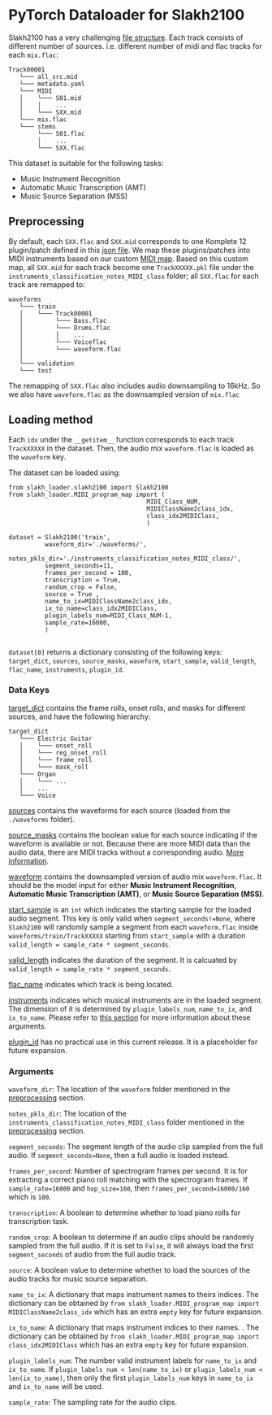 # PyTorch Dataloader for Slakh2100

Slakh2100 has a very challenging [file structure](https://github.com/ethman/slakh-utils#at-a-glance). Each track consists of different number of sources. i.e. different number of midi and flac tracks for each `mix.flac`:
```
Track00001
   └─── all_src.mid
   └─── metadata.yaml
   └─── MIDI
   │    └─── S01.mid
   │    │    ...
   │    └─── SXX.mid
   └─── mix.flac
   └─── stems
        └─── S01.flac
        │    ...
        └─── SXX.flac 
```

This dataset is suitable for the following tasks:
- Music Instrument Recognition
- Automatic Music Transcription (AMT)
- Music Source Separation (MSS)

## Preprocessing
By default, each `SXX.flac` and `SXX.mid` corresponds to one Komplete 12 plugin/patch defined in this [json file](https://github.com/ethman/slakh-generation/blob/e6454eb57a3683b99cdd16695fe652f83b75bb14/instr_defs_metadata/komplete_strict.json). We map these plugins/patches into MIDI instruments based on our custom [MIDI map](./slakh_loader/MIDI_program_map.tsv). Based on this custom map, all `SXX.mid` for each track become one `TrackXXXXX.pkl` file under the `instruments_classification_notes_MIDI_class` folder; all `SXX.flac` for each track are remapped to:

```
waveforms
   └─── train
   │    └─── Track00001
   │         └─── Bass.flac
   │         └─── Drums.flac
   │         │    ...
   │         └─── Voiceflac 
   │         └─── waveform.flac   
   │
   └─── validation
   └─── test
```

The remapping of `SXX.flac` also includes audio downsampling to 16kHz. So we also have `waveform.flac` as the downsampled version of `mix.flac`

## Loading method
Each `idx` under the `__getitem__` function corresponds to each track `TrackXXXXX` in the dataset. Then, the audio mix `waveform.flac` is loaded as the `waveform` key.

The dataset can be loaded using:

```
from slakh_loader.slakh2100 import Slakh2100
from slakh_loader.MIDI_program_map import (
                                      MIDI_Class_NUM,
                                      MIDIClassName2class_idx,
                                      class_idx2MIDIClass,
                                      )
                                      
dataset = Slakh2100('train',
          waveform_dir='./waveforms/',
          notes_pkls_dir='./instruments_classification_notes_MIDI_class/',
          segment_seconds=11,
          frames_per_second = 100,
          transcription = True,
          random_crop = False,
          source = True ,
          name_to_ix=MIDIClassName2class_idx,
          ix_to_name=class_idx2MIDIClass,
          plugin_labels_num=MIDI_Class_NUM-1,
          sample_rate=16000,             
          )                                   
                                      
```

`dataset[0]` returns a dictionary consisting of the following keys: `target_dict`, `sources`, `source_masks`, `waveform`, `start_sample`, `valid_length`, `flac_name`, `instruments`, `plugin_id`.

### Data Keys

[target_dict](./examples/target_dict.md) contains the frame rolls, onset rolls, and masks for different sources, and have the following hierarchy:
```
target_dict
   └─── Electric Guitar
   │    └─── onset_roll
   │    └─── reg_onset_roll
   │    └─── frame_roll
   │    └─── mask_roll 
   └─── Organ
   │    └─── ...   
   │    ...
   └─── Voice
```

[sources](./examples/sources.md) contains the waveforms for each source (loaded from the `./waveforms` folder).

[source_masks](./examples/source_masks.md) contains the boolean value for each source indicating if the waveform is available or not. Because there are more MIDI data than the audio data, there are MIDI tracks without a corresponding audio. [More information](https://github.com/ethman/slakh-utils/issues/20).

[waveform](./examples/waveform.md) contains the downsampled version of audio mix `waveform.flac`. It should be the model input for either __Music Instrument Recognition__, __Automatic Music Transcription (AMT)__, or __Music Source Separation (MSS)__.

[start_sample](./examples/start_sample.md) is an `int` which indicates the starting sample for the loaded audio segment. This key is only valid when `segment_seconds!=None`, where `Slakh2100` will randomly sample a segment from each `waveform.flac` inside `waveforms/train/TrackXXXXX` starting from `start_sample` with a duration `valid_length = sample_rate * segment_seconds`.

[valid_length](./examples/valid_length.md) indicates the duration of the segment. It is calcuated by `valid_length = sample_rate * segment_seconds`.

[flac_name](./examples/flac_name.md) indicates which track is being located.

[instruments](./examples/instruments.md) indicates which musical instruments are in the loaded segment. The dimension of it is determined by `plugin_labels_num`, `name_to_ix`, and `ix_to_name`. Please refer to [this section](#Arguments) for more information about these arguments.

[plugin_id](./examples/plugin_id.md) has no practical use in this current release. It is a placeholder for future expansion. 

### Arguments

`waveform_dir`: The location of the `waveform` folder mentioned in the [preprocessing](#Preprocessing) section.

`notes_pkls_dir`: The location of the `instruments_classification_notes_MIDI_class` folder mentioned in the [preprocessing](#Preprocessing) section.

`segment_seconds`: The segment length of the audio clip sampled from the full audio. If `segment_seconds=None`, then a full audio is loaded instead.

`frames_per_second`: Number of spectrogram frames per second. It is for extracting a correct piano roll matching with the spectrogram frames. If `sample_rate=16000` and `hop_size=160`, then `frames_per_second=16000/160` which is `100`.

`transcription`: A boolean to determine whether to load piano rolls for transcription task.

`random_crop`: A boolean to determine if an audio clips should be randomly sampled from the full audio. If it is set to `False`, it will always load the first `segment_seconds` of audio from the full audio track.

`source`: A boolean value to determine whether to load the sources of the audio tracks for music source separation.

`name_to_ix`: A dictionary that maps instrument names to theirs indices. The dictionary can be obtained by `from slakh_loader.MIDI_program_map import MIDIClassName2class_idx` which has an extra `empty` key for future expansion.

`ix_to_name`: A dictionary that maps instrument indices to their names. . The dictionary can be obtained by `from slakh_loader.MIDI_program_map import class_idx2MIDIClass` which has an extra `empty` key for future expansion.

`plugin_labels_num`: The number valid instrument labels for `name_to_ix` and `ix_to_name`. If `plugin_labels_num < len(name_to_ix)` or `plugin_labels_num < len(ix_to_name)`, then only the first `plugin_labels_num` keys in `name_to_ix` and `ix_to_name` will be used.

`sample_rate`: The sampling rate for the audio clips.
